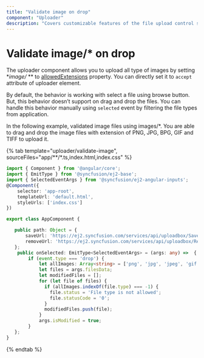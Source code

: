 ```yaml
---
title: "Validate image on drop"
component: "Uploader"
description: "Covers customizable features of the file upload control such as a preview image, invisible upload, progress bar, sort the file list and more."
---
```


# Validate image/* on drop

The uploader component allows you to upload all type of images by setting
**image/* ** to [allowedExtensions](../../api/uploader/#allowedextensions) property.
You can directly set it to `accept` attribute of uploader element.

By default, the behavior is working with select a file using browse button. But, this behavior doesn’t support
on drag and drop the files. You can handle this behavior manually using `selected` event by filtering the file types from application.

In the following example, validated image files using images/*. You are able to drag and drop the image files with extension of PNG, JPG, BPG, GIF and TIFF to upload it.

{% tab template="uploader/validate-image", sourceFiles="app/**/*.ts,index.html,index.css" %}

```typescript
import { Component } from '@angular/core';
import { EmitType } from '@syncfusion/ej2-base';
import { SelectedEventArgs } from '@syncfusion/ej2-angular-inputs';
@Component({
    selector: 'app-root',
    templateUrl: 'default.html',
    styleUrls: ['index.css']
})

export class AppComponent {

   public path: Object = {
       saveUrl: 'https://ej2.syncfusion.com/services/api/uploadbox/Save',
       removeUrl: 'https://ej2.syncfusion.com/services/api/uploadbox/Remove'
   };
    public onSelected: EmitType<SelectedEventArgs> = (args: any) =>  {
        if (event.type === 'drop') {
            let allImages: Array<string> = ['png', 'jpg', 'jpeg', 'gif', 'tiff', 'bpg'];
            let files = args.filesData;
            let modifiedFiles = [];
            for (let file of files) {
              if (allImages.indexOf(file.type) === -1) {
                file.status = 'File type is not allowed';
                file.statusCode = '0';
              }
              modifiedFiles.push(file);
            }
            args.isModified = true;
        }
   };
}
```

{% endtab %}
